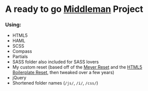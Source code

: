 # A ready to go [Middleman](http://middlemanapp.com/) Project

### Using:

- HTML5
- HAML
- SCSS
 - Compass
 - Partials
- SASS folder also included for SASS lovers
- My custom reset (based off of the [Meyer Reset](http://meyerweb.com/eric/thoughts/2007/05/01/reset-reloaded/) and the [HTML5 Boilerplate Reset](http://html5boilerplate.com/docs/The-style/), then tweaked over a few years)
- jQuery
- Shortened folder names (`/js/`, `/i/`, `/css/`)
